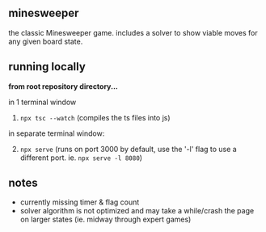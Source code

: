## minesweeper

the classic Minesweeper game. includes a solver to show viable moves for any given board state.

## running locally

**from root repository directory...**

in 1 terminal window

1. `npx tsc --watch` (compiles the ts files into js)

in separate terminal window:

2. `npx serve` (runs on port 3000 by default, use the '-l' flag to use a different port. ie. `npx serve -l 8080`)
 
## notes

- currently missing timer & flag count
- solver algorithm is not optimized and may take a while/crash the page on larger states (ie. midway through expert games)
